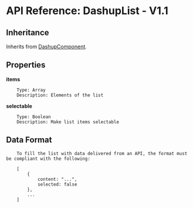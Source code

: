 # API Reference: DashupList - V1.1

## Inheritance

Inherits from [DashupComponent](dashup-component.md).

## Properties
      
**items**

        Type: Array
        Description: Elements of the list
        
            
        
**selectable**
    
        Type: Boolean
        Description: Make list items selectable
        
## Data Format

        To fill the list with data delivered from an API, the format must be compliant with the following:
        
        [
            {
                content: "...",
                selected: false
            },
            ...
        ]